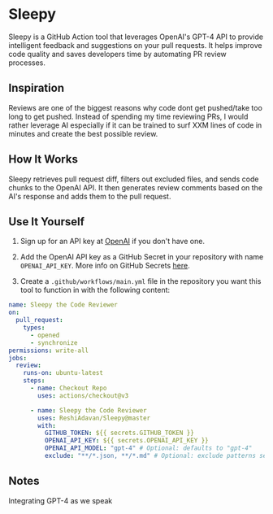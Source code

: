 # Sleepy

Sleepy is a GitHub Action tool that leverages OpenAI's GPT-4 API to provide intelligent feedback and suggestions on
your pull requests. It helps improve code quality and saves developers time by automating PR
review processes.

## Inspiration

Reviews are one of the biggest reasons why code dont get pushed/take too long to get pushed. Instead of spending my time reviewing PRs, I would rather leverage AI especially if it can be trained to surf XXM lines of code in minutes and create the best possible review.  

## How It Works

Sleepy retrieves pull request diff, filters out excluded files, and sends code chunks to
the OpenAI API. It then generates review comments based on the AI's response and adds them to the pull request.

## Use It Yourself

1. Sign up for an API key at [OpenAI](https://beta.openai.com/signup) if you don't have one.

2. Add the OpenAI API key as a GitHub Secret in your repository with name `OPENAI_API_KEY`. 
More info on GitHub Secrets [here](https://docs.github.com/en/actions/reference/encrypted-secrets).

3. Create a `.github/workflows/main.yml` file in the repository you want this tool to function in with the following content:

```yaml
name: Sleepy the Code Reviewer
on:
  pull_request:
    types:
      - opened
      - synchronize
permissions: write-all
jobs:
  review:
    runs-on: ubuntu-latest
    steps:
      - name: Checkout Repo
        uses: actions/checkout@v3

      - name: Sleepy the Code Reviewer
        uses: ReshiAdavan/Sleepy@master
        with:
          GITHUB_TOKEN: ${{ secrets.GITHUB_TOKEN }}
          OPENAI_API_KEY: ${{ secrets.OPENAI_API_KEY }}
          OPENAI_API_MODEL: "gpt-4" # Optional: defaults to "gpt-4"
          exclude: "**/*.json, **/*.md" # Optional: exclude patterns separated by commas
```

## Notes
Integrating GPT-4 as we speak
 